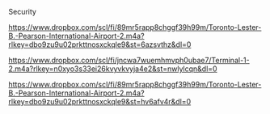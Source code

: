 Security 


https://www.dropbox.com/scl/fi/89mr5rapp8chggf39h99m/Toronto-Lester-B.-Pearson-International-Airport-2.m4a?rlkey=dbo9zu9u02prkttnosxckqle9&st=6azsvthz&dl=0


https://www.dropbox.com/scl/fi/jncwa7wuemhmvph0ubae7/Terminal-1-2.m4a?rlkey=n0xyo3s33ei26kvyvkvyja4e2&st=nwlylcqn&dl=0


https://www.dropbox.com/scl/fi/89mr5rapp8chggf39h99m/Toronto-Lester-B.-Pearson-International-Airport-2.m4a?rlkey=dbo9zu9u02prkttnosxckqle9&st=hv6afv4r&dl=0
